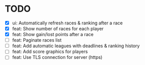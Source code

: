 # TODO

- [x] ui: Automatically refresh races & ranking after a race
- [x] feat: Show number of races for each player
- [x] feat: Show gain/lost points after a race
- [ ] feat: Paginate races list
- [ ] feat: Add automatic leagues with deadlines & ranking history
- [ ] feat: Add score graphics for players
- [ ] feat: Use TLS connection for server (https)